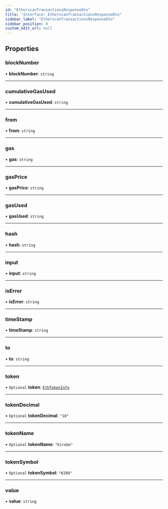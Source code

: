 ```yaml
---
id: "EtherscanTransactionsResponseDto"
title: "Interface: EtherscanTransactionsResponseDto"
sidebar_label: "EtherscanTransactionsResponseDto"
sidebar_position: 0
custom_edit_url: null
---
```


## Properties

### blockNumber

• **blockNumber**: `string`

___

### cumulativeGasUsed

• **cumulativeGasUsed**: `string`

___

### from

• **from**: `string`

___

### gas

• **gas**: `string`

___

### gasPrice

• **gasPrice**: `string`

___

### gasUsed

• **gasUsed**: `string`

___

### hash

• **hash**: `string`

___

### input

• **input**: `string`

___

### isError

• **isError**: `string`

___

### timeStamp

• **timeStamp**: `string`

___

### to

• **to**: `string`

___

### token

• `Optional` **token**: [`EthTokenInfo`](EthTokenInfo)

___

### tokenDecimal

• `Optional` **tokenDecimal**: ``"18"``

___

### tokenName

• `Optional` **tokenName**: ``"Kirobo"``

___

### tokenSymbol

• `Optional` **tokenSymbol**: ``"KIRO"``

___

### value

• **value**: `string`
